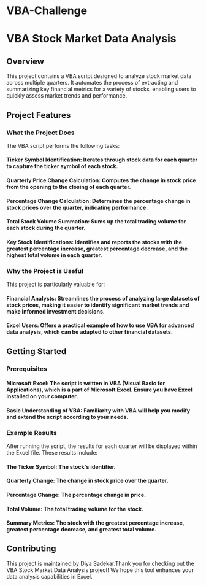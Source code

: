 # VBA-Challenge
# VBA Stock Market Data Analysis
## Overview
This project contains a VBA script designed to analyze stock market data across multiple quarters. It automates the process of extracting and summarizing key financial metrics for a variety of stocks, enabling users to quickly assess market trends and performance.
## Project Features
### What the Project Does
The VBA script performs the following tasks:
#### Ticker Symbol Identification: Iterates through stock data for each quarter to capture the ticker symbol of each stock.
#### Quarterly Price Change Calculation: Computes the change in stock price from the opening to the closing of each quarter.
#### Percentage Change Calculation: Determines the percentage change in stock prices over the quarter, indicating performance.
#### Total Stock Volume Summation: Sums up the total trading volume for each stock during the quarter.
#### Key Stock Identifications: Identifies and reports the stocks with the greatest percentage increase, greatest percentage decrease, and the highest total volume in each quarter.
### Why the Project is Useful
This project is particularly valuable for:
#### Financial Analysts: Streamlines the process of analyzing large datasets of stock prices, making it easier to identify significant market trends and make informed investment decisions.
#### Excel Users: Offers a practical example of how to use VBA for advanced data analysis, which can be adapted to other financial datasets.
## Getting Started
### Prerequisites
#### Microsoft Excel: The script is written in VBA (Visual Basic for Applications), which is a part of Microsoft Excel. Ensure you have Excel installed on your computer.
#### Basic Understanding of VBA: Familiarity with VBA will help you modify and extend the script according to your needs.
### Example Results
After running the script, the results for each quarter will be displayed within the Excel file. These results include:
#### The Ticker Symbol: The stock's identifier.
#### Quarterly Change: The change in stock price over the quarter.
#### Percentage Change: The percentage change in price.
#### Total Volume: The total trading volume for the stock.
#### Summary Metrics: The stock with the greatest percentage increase, greatest percentage decrease, and greatest total volume.
## Contributing
This project is maintained by Diya Sadekar.Thank you for checking out the VBA Stock Market Data Analysis project! We hope this tool enhances your data analysis capabilities in Excel.
